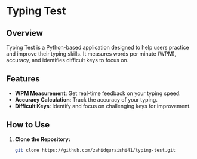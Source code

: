 # Typing Test

## Overview

Typing Test is a Python-based application designed to help users practice and improve their typing skills. It measures words per minute (WPM), accuracy, and identifies difficult keys to focus on.

## Features

- **WPM Measurement**: Get real-time feedback on your typing speed.
- **Accuracy Calculation**: Track the accuracy of your typing.
- **Difficult Keys**: Identify and focus on challenging keys for improvement.

## How to Use

1. **Clone the Repository:**
   ```bash
   git clone https://github.com/zahidquraishi41/typing-test.git

